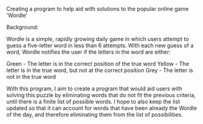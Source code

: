 Creating a program to help aid with solutions to the popular online game 'Wordle'

Background:

  Wordle is a simple, rapidly growing daily game in which users attempt to guess a five-letter word in less than 6 attempts.  With each new guess of a word, Wordle notifies the user if the letters in the word are either:
  
  Green - The letter is in the correct position of the true word
  Yellow - The letter is in the true word, but not at the correct position
  Grey - The letter is not in the true word
  
  With this program, I aim to create a program that would aid users with solving this puzzle by eliminating words that do not fit the previous criteria, until there is a finite list of possible words.  I hope to also keep the list updated so that it can account for words that have been already the Wordle of the day, and therefore eliminating them from the list of possibilities.  
